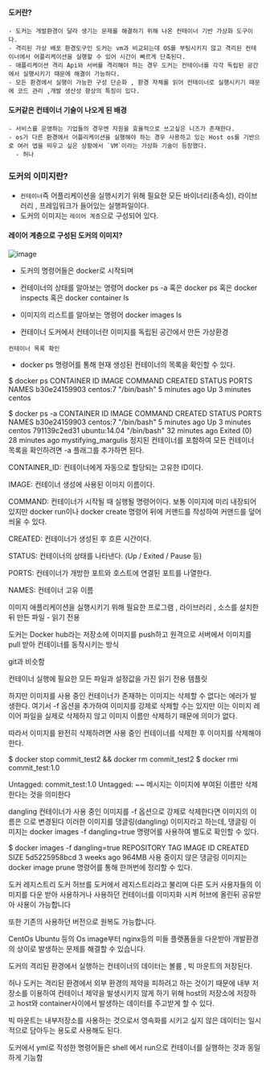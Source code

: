 #### 도커란?
```
- 도커는 개발환경이 달라 생기는 문제를 해결하기 위해 나온 컨테이너 기반 가상화 도구이다.
- 격리된 가상 배포 환경도구인 도커는 vm과 비교되는데 OS를 부팅시키지 않고 격리된 컨테이너에서 어플리케이션을 실행할 수 있어 시간이 빠르게 단축된다.
- 애플리케이션 격리 Api와 서버를 격리해야 하는 경우 도커는 컨테이너를 각각 독립된 공간에서 실행시키기 때문에 해결이 가능하다.
- 모든 환경에서 실행이 가능한 구성 단순화 , 환경 자체를 읽어 컨테이너로 실행시키기 때문에 코드 관리 ,개발 생산성 향상의 특징이 있다.
```

#### 도커같은 컨테이너 기술이 나오게 된 배경
```
- 서비스를 운영하는 기업들의 경우엔 자원을 효율적으로 쓰고싶은 니즈가 존재한다.
- os가 다른 환경에서 어플리케이션을 실행해야 하는 경우 사용하고 있는 Host os를 기반으로 여러 앱을 띄우고 싶은 상황에서 `VM`이라는 가상화 기술이 등장했다.
  - 허나 
 ```

### 도커의 이미지란?
- `컨테이너`즉 어플리케이션을 실행시키기 위해 필요한 모든 바이너리(종속성), 라이브러리 , 프레임워크가 들어있는 실행파일이다.
- 도커의 이미지는 `레이어 계층`으로 구성되어 있다.

#### 레이어 계층으로 구성된 도커의 이미지?

![image](https://user-images.githubusercontent.com/98382954/212707901-75f5a9e5-eca1-4277-aa55-9a251f5888a1.png)

- 도커의 명령어들은 docker로 시작되며

- 컨테이너의 상태를 알아보는 명령어 docker ps -a 혹은 docker ps 혹은 docker inspects 혹은 docker container ls
- 이미지의 리스트를 알아보는 명령어 docker images ls

- 컨테이너 도커에서 컨테이너란 이미지를 독립된 공간에서 만든 가상환경

`컨테이너 목록 확인`
- docker ps 명령어를 통해 현재 생성된 컨테이너의 목록을 확인할 수 있다.


$ docker ps
CONTAINER ID   IMAGE        COMMAND      CREATED         STATUS         PORTS       NAMES
b30e24159903   centos:7     "/bin/bash"  5 minutes ago   Up 3 minutes               centos

$ docker ps -a
CONTAINER ID   IMAGE        COMMAND      CREATED         STATUS         PORTS       NAMES
b30e24159903   centos:7     "/bin/bash"  5 minutes ago   Up 3 minutes               centos
791139c2ed31   ubuntu:14.04 "/bin/bash"  32 minutes ago  Exited (0) 28 minutes ago  mystifying_margulis
정지된 컨테이너를 포함하여 모든 컨테이너 목록을 확인하려면 -a 플래그를 추가하면 된다.

CONTAINER_ID: 컨테이너에게 자동으로 할당되는 고유한 ID이다.

IMAGE: 컨테이너 생성에 사용된 이미지 이름이다.

COMMAND: 컨테이너가 시작될 때 실행될 명령어이다. 보통 이미지에 미리 내장되어 있지만 docker run이나 docker create 명령어 뒤에 커맨드를 작성하여 커맨드를 덮어씌울 수 있다.

CREATED: 컨테이너가 생성된 후 흐른 시간이다.

STATUS: 컨테이너의 상태를 나타낸다. (Up / Exited / Pause 등)

PORTS: 컨테이너가 개방한 포트와 호스트에 연결된 포트를 나열한다.

NAMES: 컨테이너 고유 이름

 

이미지 애플리케이션을 실행시키기 위해 필요한 프로그램 , 라이브러리 , 소스를 설치한 뒤 만든 파일 - 읽기 전용

도커는 Docker hub라는 저장소에 이미지를 push하고 원격으로 서버에서 이미지를 pull 받아 컨테이너를 동작시키는 방식

git과 비슷함

컨테이너 실행에 필요한 모든 파일과 설정값을 가진 읽기 전용 템플릿

 

하지만 이미지를 사용 중인 컨테이너가 존재하는 이미지는 삭제할 수 없다는 에러가 발생한다. 여기서 -f 옵션을 추가하여 이미지를 강제로 삭제할 수는 있지만 이는 이미지 레이어 파일을 실제로 삭제하지 않고 이미지 이름만 삭제하기 때문에 의미가 없다.

따라서 이미지를 완전히 삭제하려면 사용 중인 컨테이너를 삭제한 후 이미지를 삭제해야 한다.


$ docker stop commit_test2 && docker rm commit_test2
$ docker rmi commit_test:1.0

Untagged: commit_test:1.0
Untagged: ~~ 메시지는 이미지에 부여된 이름만 삭제한다는 것을 의미한다

 

dangling
컨테이너가 사용 중인 이미지를 -f 옵션으로 강제로 삭제한다면 이미지의 이름은 <none> 으로 변경된다 이러한 이미지를 댕글링(dangling) 이미지라고 하는데, 댕글링 이미지는 docker images -f dangling=true 명령어를 사용하여 별도로 확인할 수 있다.


$ docker images -f dangling=true
REPOSITORY   TAG       IMAGE ID       CREATED       SIZE
<none>       <none>    5d5225958bcd   3 weeks ago   964MB
사용 중이지 않은 댕글링 이미지는 docker image prune 명령어를 통해 한꺼번에 정리할 수 있다.


도커 레지스트리 도커 허브를 도커에서 레지스트리라고 불리며 다른 도커 사용자들의 이미지를 다운 받아 사용하거나 사용하던 컨테이너를 이미지화 시켜 허브에 올린뒤 공유받아 사용이 가능합니다

또한 기존의 사용하던 버전으로 원복도 가능합니다.

CentOs Ubuntu 등의 Os image부터 nginx등의 미들 플랫폼들을 다운받아 개발환경의 상이로 발생하는 문제를 해결할 수 있습니다.

 

도커의 격리된 환경에서 실행하는 컨테이너의 데이터는 볼륨 , 빅 마운트의 저장된다.

허나 도커는 격리된 환경에서 외부 환경의 제약을 피하려고 하는 것이기 때문에 내부 저장소를 이용하여 컨테이너 제약을 발생시키지 않게 하기 위해 host의 저장소에 저장하고 host와 container사이에서 발생하는 데이터를 주고받게 할 수 있다.

빅 마운트는 내부저장소를 사용하는 것으로서 영속화를 시키고 싶지 않은 데이터는 일시적으로 담아두는 용도로 사용해도 된다.

 

도커에서 yml로 작성한 명령어들은 shell 에서 run으로 컨테이너를 실행하는 것과 동일하게 기능함

 
